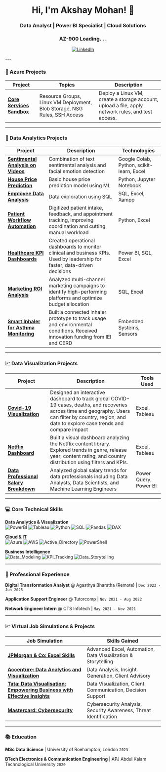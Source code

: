 <h1 align="center">Hi, I'm Akshay Mohan! 👋</h1>
<h3 align="center">Data Analyst | Power BI Specialist | Cloud Solutions</h3>
<h3 align="center">AZ-900 Loading. . .</h3>

<p align="center">
  <a href="https://linkedin.com/in/mohanakshay" target="_blank">
    <img src="https://img.shields.io/badge/LinkedIn-0A66C2?style=for-the-badge&logo=linkedin&logoColor=white" alt="LinkedIn"/>
  </a>
  <!--
  <a href="https://www.instagram.com/akshay_mo_han/" target="_blank">
    <img src="https://img.shields.io/badge/Instagram-E4405F?style=for-the-badge&logo=instagram&logoColor=white" alt="Instagram"/>
  </a>
  -->

</p>
---

### 🚀 Azure Projects

| Project | Topics     | Description |
|---------|------------|--------------|
| **[Core Services Sandbox](https://github.com/mohan-akshay/01_Azure_project)** | Resource Groups, Linux VM Deployment, Blob Storage, NSG Rules, SSH Access | Deploy a Linux VM, create a storage account, upload a file, apply network rules, and test access. | 


---

### 🚀 Data Analytics Projects

| Project | Description | Technologies |
|---------|-------------|--------------|
| **[Sentimental Analysis on Videos](https://github.com/Akshaymohan7/Sentimental-analysis-on-videos)** | Combination of text sentimental analysis and facial emotion detection | Google Colab, Python, scikit-learn, Excel | 
| **[House Price Prediction](https://github.com/Akshaymohan7/House-Price-Prediction-Linear-Regression)** | Basic house price prediction model using ML | Python, Jupyter Notebook |
| **[Employee Data Analysis](https://github.com/Akshaymohan7/Employee-Data-Analysis)** | Data exploration using SQL  | SQL, Excel, Xampp |
| **[Patient Workflow Automation](https://github.com/mohan-akshay/patiant_workflow)** | Digitized patient intake, feedback, and appointment tracking, improving coordination and cutting manual workload  | Python, Excel |
| **[Healthcare KPI Dashboards](https://github.com/mohan-akshay/Healthcare_KPI)** | Created operational dashboards to monitor clinical and business KPIs. Used by leadership for faster, data-driven decisions  | Power BI, SQL, Excel |
| **[Marketing ROI Analysis](https://github.com/mohan-akshay/Marketing_ROI)** | Analyzed multi-channel marketing campaigns to identify high-performing platforms and optimize budget allocation  | SQL, Excel |
| **[Smart Inhaler for Asthma Monitoring](https://github.com/mohan-akshay/Smart_Inhaler)** | Built a connected inhaler prototype to track usage and environmental conditions. Received innovation funding from IEI and CERD  | Embedded Systems, Sensors |


<!--| **[project_name](link)** | about | findings | 
-->




---

### 📈 Data Visualization Projects

| Project | Description | Tools Used |
|---------|-------------|--------------|
| **[Covid-19 Visualization](https://public.tableau.com/views/Covid-19CW1/Dashboard1?:language=en-US&:sid=&:redirect=auth&:display_count=n&:origin=viz_share_link)** | Designed an interactive dashboard to track global COVID-19 cases, deaths, and recoveries across time and geography. Users can filter by country, region, and date to explore case trends and compare impact | Excel, Tableau | 
| **[Netflix Dashboard](https://public.tableau.com/views/Netflix_Dashboard_17467027784190/Netflix?:language=en-US&:sid=&:redirect=auth&:display_count=n&:origin=viz_share_link)** | Built a visual dashboard analyzing the Netflix content library. Explored trends in genre, release year, content rating, and country distribution using filters and KPIs. | Excel, Tableau | 
| **[Data Professional Salary Breakdown](https://github.com/mohan-akshay/Salary_breakdown)** | Analyzed global salary trends for data professionals including Data Analysts, Data Scientists, and Machine Learning Engineers | Power Query, Power BI |

<!--| **[project_name](link)** | about | findings | 
-->


---

### 💻 Core Technical Skills
**Data Analytics & Visualization**  
![PowerBI](https://img.shields.io/badge/PowerBI-F2C811?style=flat-square&logo=powerbi&logoColor=black)
![Tableau](https://img.shields.io/badge/Tableau-E97627?style=flat-square&logo=tableau&logoColor=white)
![Python](https://img.shields.io/badge/Python-3776AB?style=flat-square&logo=python&logoColor=white)
![SQL](https://img.shields.io/badge/SQL-4479A1?style=flat-square&logo=mysql&logoColor=white)
![Pandas](https://img.shields.io/badge/Pandas-150458?style=flat-square&logo=pandas&logoColor=white)
![DAX](https://img.shields.io/badge/DAX-FFB900?style=flat-square&logo=powerbi&logoColor=black)

**Cloud & IT**  
![Azure](https://img.shields.io/badge/Azure-0078D4?style=flat-square&logo=microsoftazure&logoColor=white)
![AWS](https://img.shields.io/badge/AWS-232F3E?style=flat-square&logo=amazonaws&logoColor=white)
![Active_Directory](https://img.shields.io/badge/Active_Directory-0078D4?style=flat-square&logo=microsoftazure&logoColor=white)
![PowerShell](https://img.shields.io/badge/PowerShell-5391FE?style=flat-square&logo=powershell&logoColor=white)

**Business Intelligence**  
![Data_Modeling](https://img.shields.io/badge/Data_Modeling-01A4EF?style=flat-square&logo=powerbi&logoColor=white)
![KPI_Tracking](https://img.shields.io/badge/KPI_Tracking-FF6B6B?style=flat-square&logo=google-analytics&logoColor=white)
![Data_Storytelling](https://img.shields.io/badge/Data_Storytelling-6F42C1?style=flat-square&logo=storybook&logoColor=white)


---

### 💼 Professional Experience
**Digital Transformation Analyst** @ Agasthya Bharatha (Remote)  | `Dec 2023 - Jun 2025`  

**Application Support Engineer**   @ Tutorcomp                   | `Nov 2021 - Aug 2022`  

**Network Engineer Intern**        @ CTS Infotech                | `May 2021 - Nov 2021`  

 

---

### 📈 Virtual Job Simulations & Projects

| Job Simulation | Skills Gained |
|----------------|---------------|
| **[JPMorgan & Co: Excel Skills](https://forage-uploads-prod.s3.amazonaws.com/completion-certificates/JPMorgan%20Chase%20Corporate/XiuvjcwqWRqH9oy38_JPMorgan%20Chase%20&%20Co._5B3NPjBQKwgKR2jHK_1707250733446_completion_certificate.pdf)** | Advanced Excel,  Automation, Data Visualization & Storytelling |
| **[Accenture: Data Analytics and Visualization](https://forage-uploads-prod.s3.amazonaws.com/completion-certificates/Accenture%20North%20America/hzmoNKtzvAzXsEqx8_Accenture%20North%20America_5B3NPjBQKwgKR2jHK_1707306064729_completion_certificate.pdf)** | Data Analysis, Insight Generation, Client Advisory |
| **[Tata: Data Visualisation: Empowering Business with Effective Insights](https://forage-uploads-prod.s3.amazonaws.com/completion-certificates/Tata/MyXvBcppsW2FkNYCX_Tata%20Group_5B3NPjBQKwgKR2jHK_1708339252587_completion_certificate.pdf)** | Data Visualization, Client Communication, Decision Support |
| **[Mastercard: Cybersecurity](https://forage-uploads-prod.s3.amazonaws.com/completion-certificates/mastercard/vcKAB5yYAgvemepGQ_Mastercard_5B3NPjBQKwgKR2jHK_1715603216146_completion_certificate.pdf)** | Cybersecurity Analysis, Security Awareness, Threat Identification |



---

### 📚 Education
**MSc Data Science**  | University of Roehampton, London `2023`  

**BTech Electronics & Communication Engineering**  | APJ Abdul Kalam Technological University `2020`  

<!--
---

### 📈 GitHub Stats
<p align="center">
  <img src="https://github-readme-stats.vercel.app/api?username=yourusername&show_icons=true&theme=dark" alt="GitHub Stats"/>
  <img src="https://github-readme-streak-stats.herokuapp.com/?user=yourusername&theme=dark" alt="GitHub Streak"/>
</p>
-->
